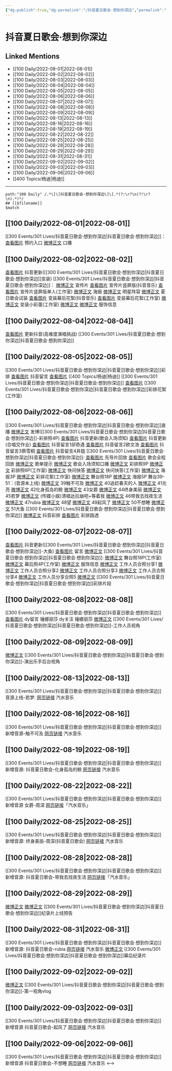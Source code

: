 ```yaml
---
{"dg-publish":true,"dg-permalink":"/抖音夏日歌会·想到你深边","permalink":"/抖音夏日歌会·想到你深边/","created":"2022-12-07T15:26:59.000+08:00","updated":"2023-01-04T13:36:28.014+08:00"}
---
```


# 抖音夏日歌会·想到你深边

## Linked Mentions
- [[100 Daily/2022-08-01\|2022-08-01]]
- [[100 Daily/2022-08-02\|2022-08-02]]
- [[100 Daily/2022-08-03\|2022-08-03]]
- [[100 Daily/2022-08-04\|2022-08-04]]
- [[100 Daily/2022-08-05\|2022-08-05]]
- [[100 Daily/2022-08-06\|2022-08-06]]
- [[100 Daily/2022-08-07\|2022-08-07]]
- [[100 Daily/2022-08-08\|2022-08-08]]
- [[100 Daily/2022-08-09\|2022-08-09]]
- [[100 Daily/2022-08-13\|2022-08-13]]
- [[100 Daily/2022-08-16\|2022-08-16]]
- [[100 Daily/2022-08-19\|2022-08-19]]
- [[100 Daily/2022-08-22\|2022-08-22]]
- [[100 Daily/2022-08-25\|2022-08-25]]
- [[100 Daily/2022-08-28\|2022-08-28]]
- [[100 Daily/2022-08-29\|2022-08-29]]
- [[100 Daily/2022-08-31\|2022-08-31]]
- [[100 Daily/2022-09-02\|2022-09-02]]
- [[100 Daily/2022-09-03\|2022-09-03]]
- [[100 Daily/2022-09-06\|2022-09-06]]
- [[400 Topics/杨迪\|杨迪]]


---

```expander
path:"100 Daily" /.*\[\[抖音夏日歌会·想到你深边\]\].*(?:\r?\n(?!\r?\n).*)*/
## [[$filename]]
$match
```
## [[100 Daily/2022-08-01\|2022-08-01]]
[[300 Events/301 Lives/抖音夏日歌会·想到你深边\|抖音夏日歌会·想到你深边]]：
[查看图片](https://wx1.sinaimg.cn/large/0088n2Pggy1h4rn3w0bx6j305104t3yi.jpg) 预约入口
[微博正文](https://m.weibo.cn/6466290670/4797728343458034) 口播
## [[100 Daily/2022-08-02\|2022-08-02]]
[查看图片](https://wx3.sinaimg.cn/large/0088n2Pggy1h4str2cdxkj30u01hdq6k.jpg) 抖音更新([[300 Events/301 Lives/抖音夏日歌会·想到你深边\|抖音夏日歌会·想到你深边]]变装)
[[300 Events/301 Lives/抖音夏日歌会·想到你深边\|抖音夏日歌会·想到你深边]]：
[微博正文](https://m.weibo.cn/6020086612/4798017611238106) 宣传片
[查看图片](https://wx1.sinaimg.cn/large/0088n2Pggy1h4stn4mi9uj30u01hdq5w.jpg) 宣传片竖屏版(抖音音乐)
[查看图片](https://wx1.sinaimg.cn/large/0088n2Pggy1h4sts1a8dxj30u01hdgp3.jpg) 宣传片竖屏版单人(工作室)
[微博正文](https://m.weibo.cn/6020086612/4798017615955645) 海报
[微博正文](https://m.weibo.cn/6020086612/4798020112092235) 明星阵容
[微博正文](https://m.weibo.cn/6020086612/4798078014195560) 夏日歌会试装
[查看图片](https://wx2.sinaimg.cn/large/0088n2Pggy1h4stjyxa10j30u01hd41c.jpg) 变装幕后花絮(抖音音乐)
[查看图片](https://wx4.sinaimg.cn/large/0088n2Pggy1h4stqmbwn8j30u01hdjui.jpg) 变装幕后花絮(工作室)
[微博正文](https://m.weibo.cn/7478855230/4798030068851572) 变装小彩蛋(工作室)
[微博正文](https://m.weibo.cn/7710473200/4798007701144526) [微博正文](https://m.weibo.cn/7710473200/4798056560335862) 服饰信息
## [[100 Daily/2022-08-04\|2022-08-04]]
[查看图片](https://wx1.sinaimg.cn/large/0088n2Pggy1h4v5z71l35j30u01hd78s.jpg) 更新抖音(高难度演唱挑战) [[300 Events/301 Lives/抖音夏日歌会·想到你深边\|抖音夏日歌会·想到你深边]]
## [[100 Daily/2022-08-05\|2022-08-05]]
[[300 Events/301 Lives/抖音夏日歌会·想到你深边\|抖音夏日歌会·想到你深边]]彩排
[查看图片](https://wx2.sinaimg.cn/large/0088n2Pggy1h4wa4urwi9j30yi0qb40t.jpg) 抖音留言 [查看图片](https://wx2.sinaimg.cn/large/0088n2Pggy1h4wa0k0hi6j30u01hdjvk.jpg) [[400 Topics/杨迪\|杨迪]] [[300 Events/301 Lives/抖音夏日歌会·想到你深边\|抖音夏日歌会·想到你深边]]
[查看图片](https://wx3.sinaimg.cn/large/0088n2Pggy1h4wa0a762zj30u01hd0wb.jpg) [[300 Events/301 Lives/抖音夏日歌会·想到你深边\|抖音夏日歌会·想到你深边]]彩排花絮(工作室)
## [[100 Daily/2022-08-06\|2022-08-06]]
[[300 Events/301 Lives/抖音夏日歌会·想到你深边\|抖音夏日歌会·想到你深边]]直播
[微博正文](https://m.weibo.cn/1736988591/4799454714795296) 发博([[300 Events/301 Lives/抖音夏日歌会·想到你深边\|抖音夏日歌会·想到你深边]]-彩排照4P)
[查看图片](https://wx3.sinaimg.cn/large/0088n2Pggy1h4xfnt3yy4j30u01hdwid.jpg) 抖音更新(歌会入场须知)
[查看图片](https://wx4.sinaimg.cn/large/0088n2Pggy1h4xfojkoqej30u01hdjv1.jpg) 抖音更新(合唱交作业)
[查看图片](https://wx4.sinaimg.cn/large/0088n2Pggy1h4xfukmldqj30yi0j5765.jpg) 抖音留言1邱奇遇
[查看图片](https://wx4.sinaimg.cn/large/0088n2Pggy1h4xfu0x13cj30yi0msabm.jpg) 抖音留言2欧文浩
[查看图片](https://wx2.sinaimg.cn/large/0088n2Pggy1h4xftelpkxj30yi0fwq45.jpg) 抖音留言3蔡雪桐
[查看图片](https://wx2.sinaimg.cn/large/0088n2Pggy1h4xfssgzd3j30yi0g875p.jpg) 抖音留言4井胧
[[300 Events/301 Lives/抖音夏日歌会·想到你深边\|抖音夏日歌会·想到你深边]]:
[查看图片](https://wx2.sinaimg.cn/large/0088n2Pggy1h4xfxc33s0j30u0172got.jpg) 先导片回放
[查看图片](https://wx3.sinaimg.cn/large/0088n2Pggy1h4xfximqgqj30u0172juj.jpg) 歌会全程回放
[微博正文](https://m.weibo.cn/6466290670/4799391086939721) 歌单提示
[微博正文](https://m.weibo.cn/6020086612/4799459609285120) 歌会入场须知口播
[微博正文](https://m.weibo.cn/6020086612/4799467158766025) 彩排照9P
[微博正文](https://m.weibo.cn/7478855230/4799455155193401) 彩排照6P(工作室)
[微博正文](https://m.weibo.cn/6020086612/4799485940860824) 快问快答
[微博正文](https://m.weibo.cn/7478855230/4799475371480218) 快问快答(工作室)
[微博正文](https://m.weibo.cn/6020086612/4799497353565704) 海报3P
[微博正文](https://m.weibo.cn/7478855230/4799460402795712) 彩排花絮(工作室)
[微博正文](https://m.weibo.cn/7478855230/4799573673121168) 舞台照18P
[微博正文](https://m.weibo.cn/6020086612/4799605444971617) 海报5P
舞台39-51：(音源未上线)
[微博正文](https://m.weibo.cn/6020086612/4799586968802110) 39触不可及
[微博正文](https://m.weibo.cn/6020086612/4799564793517996) 40追赶春天的人
[微博正文](https://m.weibo.cn/6020086612/4799567529255404) 41光亮
[微博正文](https://m.weibo.cn/6020086612/4799778145437558) 42化身孤岛的鲸
[微博正文](https://m.weibo.cn/6020086612/4799571617910903) 43女爵
[微博正文](https://m.weibo.cn/6020086612/4799576328110412) 44终身美丽
[微博正文](https://m.weibo.cn/6020086612/4799577519033762) 45若梦
[微博正文](https://m.weibo.cn/2116890350/4799572272220176) (传媒小娱)清唱达拉崩吧+等着我
[微博正文](https://m.weibo.cn/6020086612/4799580283867204) 46带我去找夜生活
[微博正文](https://m.weibo.cn/6020086612/4799580728989819) 47rubia
[微博正文](https://m.weibo.cn/6020086612/4799597840700613) 48望
[微博正文](https://m.weibo.cn/6020086612/4799585275087678) 49起风了
[微博正文](https://m.weibo.cn/6020086612/4799588781786675) 50不想睡
[微博正文](https://m.weibo.cn/6020086612/4799595220311134) 51大鱼
[[300 Events/301 Lives/抖音夏日歌会·想到你深边\|抖音夏日歌会·想到你深边]]
[微博正文](https://m.weibo.cn/5122158435/4799272043942548) 抖音彩排
[查看图片](https://wx4.sinaimg.cn/large/0088n2Pggy1h4xfvitbaxj30u01hdtc7.jpg) 彩排路透

## [[100 Daily/2022-08-07\|2022-08-07]]
[查看图片](https://wx3.sinaimg.cn/large/0088n2Pggy1h4yktrtu4tj30u01hdtcc.jpg) 抖音更新([[300 Events/301 Lives/抖音夏日歌会·想到你深边\|抖音夏日歌会·想到你深边]]-大鱼)
[查看图片](https://wx4.sinaimg.cn/large/0088n2Pggy1h4ykvew0gcj30tx06ydfz.jpg) 留言 [微博正文](https://m.weibo.cn/1736988591/4799454714795296)
[[300 Events/301 Lives/抖音夏日歌会·想到你深边\|抖音夏日歌会·想到你深边]]:
[微博正文](https://m.weibo.cn/7478855230/4799648956417980) 舞台照18P(工作室)
[微博正文](https://m.weibo.cn/7478855230/4799914520089648) 幕后照4P(工作室)
[微博正文](https://m.weibo.cn/7607821847/4799620167501274) 服饰信息
[微博正文](https://m.weibo.cn/1768022233/4799781584506313) 工作人员合照分享1
[微博正文](https://m.weibo.cn/1614614867/4799651088433736) 工作人员合照分享2
[微博正文](https://m.weibo.cn/6004773754/4799628630823327) 工作人员合照分享3
[微博正文](https://m.weibo.cn/1751047555/4799652480679976) 工作人员合照分享4
[微博正文](https://m.weibo.cn/7717412244/4799912744584110) 工作人员分享合照5
[微博正文](https://m.weibo.cn/7633014126/4799765076509459) [[300 Events/301 Lives/抖音夏日歌会·想到你深边\|抖音夏日歌会·想到你深边]]彩排片段

## [[100 Daily/2022-08-08\|2022-08-08]]
[[300 Events/301 Lives/抖音夏日歌会·想到你深边\|抖音夏日歌会·想到你深边]]
[查看图片](https://wx1.sinaimg.cn/large/0088n2Pggy1h4zqahg8nxj30yi0eq75j.jpg) dy留言 锤娜丽莎
dy关注 锤娜丽莎
[微博正文](https://m.weibo.cn/5369966981/4800165703845751) [[300 Events/301 Lives/抖音夏日歌会·想到你深边\|抖音夏日歌会·想到你深边]]-工作人员视角
## [[100 Daily/2022-08-09\|2022-08-09]]
[微博正文](https://weibo.com/detail/4800341785448714) [[300 Events/301 Lives/抖音夏日歌会·想到你深边\|抖音夏日歌会·想到你深边]]-演出乐手后台视角
## [[100 Daily/2022-08-13\|2022-08-13]]
[[300 Events/301 Lives/抖音夏日歌会·想到你深边\|抖音夏日歌会·想到你深边]] 音源上线-若梦:
[网页链接](https://weibo.cn/sinaurl?u=https%3A%2F%2Fqishui.douyin.com%2Fs%2FjMWegc2%2F) 汽水音乐
## [[100 Daily/2022-08-16\|2022-08-16]]
[[300 Events/301 Lives/抖音夏日歌会·想到你深边\|抖音夏日歌会·想到你深边]] 新增音源-触不可及
[网页链接](https://weibo.cn/sinaurl?u=https%3A%2F%2Fqishui.douyin.com%2Fs%2FjDYdvJF%2F) 汽水音乐
## [[100 Daily/2022-08-19\|2022-08-19]]
[[300 Events/301 Lives/抖音夏日歌会·想到你深边\|抖音夏日歌会·想到你深边]] 新增音源:
抖音夏日歌会-化身孤岛的鲸
[网页链接](https://weibo.cn/sinaurl?u=https%3A%2F%2Fqishui.douyin.com%2Fs%2Fja6oqwj%2F) 汽水音乐
## [[100 Daily/2022-08-22\|2022-08-22]]
[[300 Events/301 Lives/抖音夏日歌会·想到你深边\|抖音夏日歌会·想到你深边]] 新增音源
女爵-周深
[网页链接](https://weibo.cn/sinaurl?u=https%3A%2F%2Fqishui.douyin.com%2Fs%2FjQMJynp%2F)「汽水音乐」
## [[100 Daily/2022-08-25\|2022-08-25]]
[[300 Events/301 Lives/抖音夏日歌会·想到你深边\|抖音夏日歌会·想到你深边]] 新增音源:
终身美丽-周深(抖音夏日歌会)
[网页链接](https://weibo.cn/sinaurl?u=https%3A%2F%2Fqishui.douyin.com%2Fs%2FjbBv46d%2F) 汽水音乐
## [[100 Daily/2022-08-28\|2022-08-28]]
[[300 Events/301 Lives/抖音夏日歌会·想到你深边\|抖音夏日歌会·想到你深边]] 新增音源:
抖音夏日歌会-带我去找夜生活
[网页链接](https://weibo.cn/sinaurl?u=https%3A%2F%2Fqishui.douyin.com%2Fs%2FjWd1CSf%2F)「汽水音乐」
## [[100 Daily/2022-08-29\|2022-08-29]]
[微博正文](https://weibo.com/detail/4807749659003300) [微博正文](https://weibo.com/detail/4807856191444454) [[300 Events/301 Lives/抖音夏日歌会·想到你深边\|抖音夏日歌会·想到你深边]]纪录片上线预告
## [[100 Daily/2022-08-31\|2022-08-31]]
[[300 Events/301 Lives/抖音夏日歌会·想到你深边\|抖音夏日歌会·想到你深边]] 新增音源:
抖音夏日歌会-rubia
[网页链接](https://weibo.cn/sinaurl?u=https%3A%2F%2Fqishui.douyin.com%2Fs%2Fjw87Rgc%2F) 汽水音乐
[微博正文](https://m.weibo.cn/7478855230/4808475454475807) [[300 Events/301 Lives/抖音夏日歌会·想到你深边\|抖音夏日歌会·想到你深边]]幕后纪录片
## [[100 Daily/2022-09-02\|2022-09-02]]
[微博正文](https://m.weibo.cn/7478855230/4809191958513716) [[300 Events/301 Lives/抖音夏日歌会·想到你深边\|抖音夏日歌会·想到你深边]]-第一视角vlog
## [[100 Daily/2022-09-03\|2022-09-03]]
[[300 Events/301 Lives/抖音夏日歌会·想到你深边\|抖音夏日歌会·想到你深边]] 新增音源
抖音夏日歌会-起风了
[网页链接](https://weibo.cn/sinaurl?u=https%3A%2F%2Fmusic.douyin.com%2Fqishui%2Fshare%2Ftrack%3Ftrack_id%3D7128313451004299265) 汽水音乐
## [[100 Daily/2022-09-06\|2022-09-06]]
[[300 Events/301 Lives/抖音夏日歌会·想到你深边\|抖音夏日歌会·想到你深边]] 新增音源
抖音夏日歌会-不想睡
[网页链接](https://weibo.cn/sinaurl?u=https%3A%2F%2Fqishui.douyin.com%2Fs%2F68KJkDt%2F) 汽水音乐
<-->